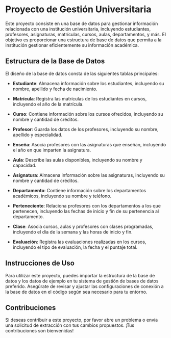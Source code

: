 # Proyecto de Gestión Universitaria

Este proyecto consiste en una base de datos para gestionar información relacionada con una institución universitaria, incluyendo estudiantes, profesores, asignaturas, matrículas, cursos, aulas, departamentos, y más. El objetivo es proporcionar una estructura de base de datos que permita a la institución gestionar eficientemente su información académica.

## Estructura de la Base de Datos

El diseño de la base de datos consta de las siguientes tablas principales:

- **Estudiante**: Almacena información sobre los estudiantes, incluyendo su nombre, apellido y fecha de nacimiento.

- **Matrícula**: Registra las matrículas de los estudiantes en cursos, incluyendo el año de la matrícula.

- **Curso**: Contiene información sobre los cursos ofrecidos, incluyendo su nombre y cantidad de créditos.

- **Profesor**: Guarda los datos de los profesores, incluyendo su nombre, apellido y especialidad.

- **Enseña**: Asocia profesores con las asignaturas que enseñan, incluyendo el año en que imparten la asignatura.

- **Aula**: Describe las aulas disponibles, incluyendo su nombre y capacidad.

- **Asignatura**: Almacena información sobre las asignaturas, incluyendo su nombre y cantidad de créditos.

- **Departamento**: Contiene información sobre los departamentos académicos, incluyendo su nombre y teléfono.

- **Perteneciente**: Relaciona profesores con los departamentos a los que pertenecen, incluyendo las fechas de inicio y fin de su pertenencia al departamento.

- **Clase**: Asocia cursos, aulas y profesores con clases programadas, incluyendo el día de la semana y las horas de inicio y fin.

- **Evaluación**: Registra las evaluaciones realizadas en los cursos, incluyendo el tipo de evaluación, la fecha y el puntaje total.

## Instrucciones de Uso

Para utilizar este proyecto, puedes importar la estructura de la base de datos y los datos de ejemplo en tu sistema de gestión de bases de datos preferido. Asegúrate de revisar y ajustar las configuraciones de conexión a la base de datos en el código según sea necesario para tu entorno.

## Contribuciones

Si deseas contribuir a este proyecto, por favor abre un problema o envía una solicitud de extracción con tus cambios propuestos. ¡Tus contribuciones son bienvenidas!


